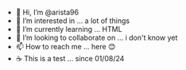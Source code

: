- 👋 Hi, I’m @arista96
- 👀 I’m interested in ... a lot of things
- 🌱 I’m currently learning ... HTML
- 💞️ I’m looking to collaborate on ... i don't know yet
- 📫 How to reach me ... here 😊
- ☕ This is a test ... since 01/08/24

<!---
arista96/arista96 is a ✨ special ✨ repository because its `README.md` (this file) appears on your GitHub profile.
You can click the Preview link to take a look at your changes.
--->
